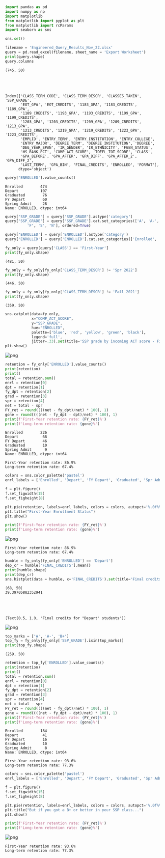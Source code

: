```python
import pandas as pd
import numpy as np
import matplotlib
from matplotlib import pyplot as plt
from matplotlib import rcParams
import seaborn as sns

sns.set()
```


```python
filename = 'Engineered_Query_Results_Nov_22.xlsx'
query = pd.read_excel(filename, sheet_name = 'Export Worksheet')
print(query.shape)
query.columns
```

    (745, 50)
    




    Index(['CLASS_TERM_CODE', 'CLASS_TERM_DESCR', 'CLASSES_TAKEN', 'SSP_GRADE',
           'EOT_GPA', 'EOT_CREDITS', '1183_GPA', '1183_CREDITS', '1189_GPA',
           '1189_CREDITS', '1193_GPA', '1193_CREDITS', '1199_GPA', '1199_CREDITS',
           '1203_GPA', '1203_CREDITS', '1209_GPA', '1209_CREDITS', '1213_GPA',
           '1213_CREDITS', '1219_GPA', '1219_CREDITS', '1223_GPA', '1223_CREDITS',
           'EMPLID', 'ENTRY_TERM', 'ENTRY_INSTITUTION', 'ENTRY_COLLEGE',
           'ENTRY_MAJOR', 'DEGREE_TERM', 'DEGREE_INSTITUTION', 'DEGREE',
           'DEG_YEAR_SPAN', 'IR_GENDER', 'IR_ETHNICITY', 'FGEN_STATUS',
           'HS_RANK_PCT', 'COMP_ACT_SCORE', 'TOEFL_TOT_SCORE', 'CLASS',
           'GPA_BEFORE', 'GPA_AFTER', 'GPA_DIFF', 'GPA_AFTER_2', 'GPA_DIFF_2',
           'LAST_TERM', 'GPA_BIN', 'FINAL_CREDITS', 'ENROLLED', 'FORMAT'],
          dtype='object')




```python
query['ENROLLED'].value_counts()
```




    Enrolled        474
    Depart          107
    Graduated        76
    FY Depart        60
    Spring Admit     28
    Name: ENROLLED, dtype: int64




```python
query['SSP_GRADE'] = query['SSP_GRADE'].astype('category')
query['SSP_GRADE'] = query['SSP_GRADE'].cat.set_categories(['A', 'A-', 'B+', 'B', 'B-', 'C+', 'C', 'C-', 'D+', 'D', 'D-',
          'F', 'S', 'N'], ordered=True)
```


```python
query['ENROLLED'] = query['ENROLLED'].astype('category')
query['ENROLLED'] = query['ENROLLED'].cat.set_categories(['Enrolled', 'FY Depart', 'Depart', 'Graduated', 'Spring Admit'], ordered=True)
```


```python
fy_only = query[query['CLASS'] == 'First-Year']
print(fy_only.shape)
```

    (481, 50)
    


```python
fy_only = fy_only[fy_only['CLASS_TERM_DESCR'] != 'Spr 2022']
print(fy_only.shape)
```

    (446, 50)
    


```python
fy_only = fy_only[fy_only['CLASS_TERM_DESCR'] != 'Fall 2021']
print(fy_only.shape)
```

    (359, 50)
    


```python
sns.catplot(data=fy_only, 
            x="COMP_ACT_SCORE", 
            y="SSP_GRADE", 
            hue="ENROLLED", 
            palette=['blue', 'red', 'yellow', 'green', 'black'], 
            legend='full', 
            jitter=.33).set(title='SSP grade by incoming ACT score - First-Years only')
plt.show()
```


    
![png](assets/output_8_0.png)
    



```python
retention = fy_only['ENROLLED'].value_counts()
print(retention)
print()
total = retention.sum()
enrl = retention[0]
dpt = retention[1]
fy_dpt = retention[2]
grad = retention[3]
spr = retention[4]
net = total - spr
FY_ret = round((((net - fy_dpt)/net) * 100), 1)
gone = round((((net - fy_dpt - dpt)/net) * 100), 1)
print(f'First-Year retention rate: {FY_ret}%')
print(f'Long-term retention rate: {gone}%')
```

    Enrolled        226
    Depart           68
    FY Depart        46
    Graduated        10
    Spring Admit      9
    Name: ENROLLED, dtype: int64
    
    First-Year retention rate: 86.9%
    Long-term retention rate: 67.4%
    


```python
colors = sns.color_palette('pastel')
enrl_labels = ['Enrolled', 'Depart', 'FY Depart', 'Graduated', 'Spr Admit']

f = plt.figure()
f.set_figwidth(15)
f.set_figheight(8)

plt.pie(retention, labels=enrl_labels, colors = colors, autopct='%.0f%%')
plt.title("First-Year Enrollment Status")
plt.show()

print(f'First-Year retention rate: {FY_ret}%')
print(f'Long-term retention rate: {gone}%')
```


    
![png](assets/output_10_0.png)
    


    First-Year retention rate: 86.9%
    Long-term retention rate: 67.4%
    


```python
humble = fy_only[fy_only['ENROLLED'] == 'Depart']
dep_cr = humble['FINAL_CREDITS'].mean()
print(humble.shape)
print(dep_cr)
sns.histplot(data = humble, x='FINAL_CREDITS').set(title='Final credits for "Depart" students')
```

    (68, 50)
    39.39705882352941
    




    [Text(0.5, 1.0, 'Final credits for "Depart" students')]




    
![png](assets/output_11_2.png)
    



```python
top_marks = ['A', 'A-', 'B+']
top_fy = fy_only[fy_only['SSP_GRADE'].isin(top_marks)]
print(top_fy.shape)
```

    (259, 50)
    


```python
retention = top_fy['ENROLLED'].value_counts()
print(retention)
print()
total = retention.sum()
enrl = retention[0]
dpt = retention[1]
fy_dpt = retention[2]
grad = retention[3]
spr = retention[4]
net = total - spr
FY_ret = round((((net - fy_dpt)/net) * 100), 1)
gone = round((((net - fy_dpt - dpt)/net) * 100), 1)
print(f'First-Year retention rate: {FY_ret}%')
print(f'Long-term retention rate: {gone}%')
```

    Enrolled        184
    Depart           41
    FY Depart        16
    Graduated        10
    Spring Admit      8
    Name: ENROLLED, dtype: int64
    
    First-Year retention rate: 93.6%
    Long-term retention rate: 77.3%
    


```python
colors = sns.color_palette('pastel')
enrl_labels = ['Enrolled', 'Depart', 'FY Depart', 'Graduated', 'Spr Admit']

f = plt.figure()
f.set_figwidth(15)
f.set_figheight(8)

plt.pie(retention, labels=enrl_labels, colors = colors, autopct='%.0f%%')
plt.title("But if you got a B+ or better in your SSP class...")
plt.show()

print(f'First-Year retention rate: {FY_ret}%')
print(f'Long-term retention rate: {gone}%')
```


    
![png](assets/output_14_0.png)
    


    First-Year retention rate: 93.6%
    Long-term retention rate: 77.3%
    


```python

```
